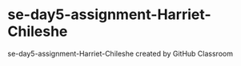 # se-day5-assignment-Harriet-Chileshe
se-day5-assignment-Harriet-Chileshe created by GitHub Classroom
